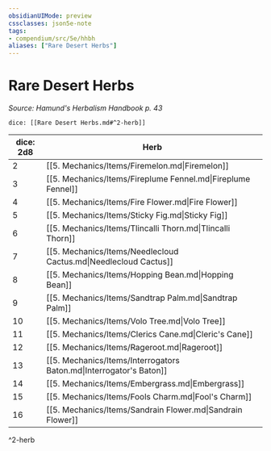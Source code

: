 ```yaml
---
obsidianUIMode: preview
cssclasses: json5e-note
tags:
- compendium/src/5e/hhbh
aliases: ["Rare Desert Herbs"]
---
```

# Rare Desert Herbs
*Source: Hamund's Herbalism Handbook p. 43* 

`dice: [[Rare Desert Herbs.md#^2-herb]]`

| dice: 2d8 | Herb |
|-----------|------|
| 2 | [[5. Mechanics/Items/Firemelon.md\|Firemelon]] |
| 3 | [[5. Mechanics/Items/Fireplume Fennel.md\|Fireplume Fennel]] |
| 4 | [[5. Mechanics/Items/Fire Flower.md\|Fire Flower]] |
| 5 | [[5. Mechanics/Items/Sticky Fig.md\|Sticky Fig]] |
| 6 | [[5. Mechanics/Items/Tlincalli Thorn.md\|Tlincalli Thorn]] |
| 7 | [[5. Mechanics/Items/Needlecloud Cactus.md\|Needlecloud Cactus]] |
| 8 | [[5. Mechanics/Items/Hopping Bean.md\|Hopping Bean]] |
| 9 | [[5. Mechanics/Items/Sandtrap Palm.md\|Sandtrap Palm]] |
| 10 | [[5. Mechanics/Items/Volo Tree.md\|Volo Tree]] |
| 11 | [[5. Mechanics/Items/Clerics Cane.md\|Cleric's Cane]] |
| 12 | [[5. Mechanics/Items/Rageroot.md\|Rageroot]] |
| 13 | [[5. Mechanics/Items/Interrogators Baton.md\|Interrogator's Baton]] |
| 14 | [[5. Mechanics/Items/Embergrass.md\|Embergrass]] |
| 15 | [[5. Mechanics/Items/Fools Charm.md\|Fool's Charm]] |
| 16 | [[5. Mechanics/Items/Sandrain Flower.md\|Sandrain Flower]] |
^2-herb